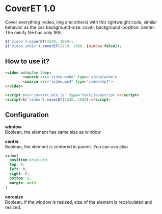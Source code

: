 CoverET 1.0
===========
Cover everything (video, img and others) with this lightweight code, similar behavior as the css background-size: cover, background-position: center.
The minify file has only 1KB. 

```js
$('video').coverET(1920, 1080);
$('video.indiv').coverET(1920, 1080, {window:false});
```

How to use it?
--------------
```html
<video autoplay loop>
        <source src="video.webm" type="video/webm">
        <source src="video.mp4" type="video/mp4">
</video>

<script src='coveret.min.js' type='text/javascript'></script>
<script>$('video').coverET(1920, 1080);</script>
 ```
 
Configuration
--------------
<b>window</b>
<br />
Boolean, the element has same size as window

<b>center</b>
<br />
Boolean, the element is centered in parent. You can use also
```css
video{
  position:absolute;
  top: 0;
  left: 0;
  right: 0;
  bottom: 0;
  margin: auto
}
```

<b>onresize</b>
<br />
Boolean, if the window is resized, size of the element is recalculated and resized.
